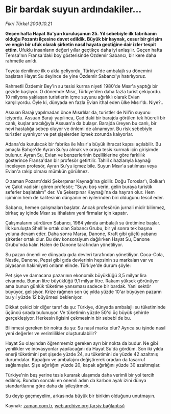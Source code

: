 # Bir bardak suyun ardındakiler...

*Fikri Türkel 2009.10.21*

<tr><td class="metin" colspan="2" style="padding-top: 20px; padding-left: 5px; "><b>Geçen hafta Hayat Su'yun kuruluşunun 25. Yıl sebebiyle ilk fabrikanın olduğu Pozantı ilçesine davet edildik. Büyük bir kaynak, cesur bir girişim ve engin bir ufuk olarak şirketin nasıl hayata geçtiğine dair izler tespit ettim. </b></td></tr><tr><td class="metin" colspan="2" style="padding-top: 20px; padding-left: 5px; ">Ufuklu insanların değeri yıllar geçtikçe daha iyi anlaşılır. Geçen hafta Temsa'nın Fransa'daki boy gösterisinde Özdemir Sabancı, bir kere daha rahmetle anıldı. 
<p>Toyota denilince ilk o akla geliyordu. Türkiye'de ambalajlı su dönemini başlatan Hayat Su deyince de yine Özdemir Sabancı'yı hatırlıyoruz.
<p>Rahmetli Özdemir Bey'in su tesisi kurma niyeti 1980'de Mısır'a yaptığı bir gezide başlıyor. O dönemde Mısır, Türkiye'den daha fazla turist çekiyordu. 10 milyona yaklaşan turistlerin içme suyunu ağırlıklı olarak Evian karşılıyordu. Öyle ki, dünyada en fazla Evian ithal eden ülke Mısır'dı. Niye?..
<p>Assuan Barajı yapılmadan önce Mısırlılar da, turistler de Nil'in suyunu içiyordu. Assuan Barajı yapılınca, Çad'daki bir barajda görülen tek hücreli bir canlı, kuşlar aracılığıyla Assuan'a da bulaşır. Barajda üreyen bu canlı, bir nevi hastalığa sebep oluyor ve önlemi de alınamıyor. Bu risk sebebiyle turistler uyarılıyor ve pet şişelerden içmek zorunda kalıyorlar.
<p>Adana'da kurulacak bir fabrika ile Mısır'a büyük ihracat kapısı açılabilir. Bu amaçla Bahçe'de Ayran Su'yu almak ve oraya tesis kurmak için girişimde bulunur. Ayran Su, Evian ve benzerlerinin özelliklerine göre farklılık gösterince Fransa'dan bir profesör getirtilir. Tahlil cihazlarıyla kaynağı inceleyen profesör, Ayran Su'yu içmez bile. Suyun Mısır'a satılması veya Evian'a rakip olması mümkün görülmez.
<p>O zaman Pozantı'daki Şekerpınar Kaynağı'na gidilir. Doğu Toroslar'ı, Bolkar'ı ve Çakıt vadisini gören profesör; "Suyu boş verin, gelin buraya turistik seferler başlatalım" der. Ve Şekerpınar Kaynağı'na da hayran olur. Hem içiminin hem de kalitesinin dünyanın en iyilerinden biri olduğunu tescil eder.
<p>Sabancı, hemen çalışmaları başlatır. Ancak profesörün jurnali midir bilinmez, birkaç ay içinde Mısır su ithalatını yeni firmalar için kapatır.
<p>Çalışmalarını sürdüren Sabancı, 1984 yılında ambalajlı su üretimine başlar. İlk kuruluşta Shell'le ortak olan Sabancı Grubu, bir yıl sonra tek başına yoluna devam eder. Daha sonra Marsa, Danone, Kraft gibi güçlü yabancı şirketler ortak olur. Bu dev konsorsiyum dağılırken Hayat Su, Danone Grubu'nda kalır. Halen de Danone tarafından yönetiliyor.
<p>Su pazarı önemli ve dünyada gıda devleri tarafından yönetiliyor. Coca-Cola, Nestle, Danone, Pepsi gibi gıda devlerinin hepsinin su markaları var ve piyasanın hakimiyeti onların elinde. Türkiye'de durum şöyle:
<p>Pet şişe ve damacana pazarının ekonomik büyüklüğü 3,5 milyar lira civarında. Bunun litre büyüklüğü 9,1 milyar litre. Rakam yüksek görünüyor ama bunun günlük tüketime yansıması sadece bir bardak. Yani sektör büyüyor, gelişiyor. Krize rağmen son üç yılda yüzde 10'ar büyüyen pazarın bu yıl yüzde 12 büyümesi bekleniyor.
<p>Dikkat çekici bir diğer taraf da şu: Türkiye, dünyada ambalajlı su tüketiminde üçüncü sırada bulunuyor. Ve tüketimin yüzde 50'si üç büyük şehirde gerçekleşiyor. Herkesin ilgisini çekmesinin bir sebebi de bu.
<p>Bilinmesi gereken bir nokta da şu: Su nasıl marka olur? Ayrıca su işinde nasıl yeni değerler ve verimlilikler oluşturulabilir?
<p>Hayat Su olayından öğrenmemiz gereken ayrı bir nokta da budur. Ne gibi yenilikler ve inovasyonlar yapılacağını da Hayat Su'da gördüm. Son iki yılda enerji tüketimini pet şişede yüzde 24, su tüketimini de yüzde 42 azaltmış durumdalar. Kapağını ve ambalajını değiştirerek oradan da tasarruf sağlamışlar. Şişe ağırlığını yüzde 20, kapak ağırlığını yüzde 30 azaltmışlar.
<p>Türkiye'nin beş yerine tesis kurarak ulaşımda daha verimli bir yol tercih edilmiş. Bundan sonraki en önemli adım da karbon ayak izini dünya standartlarına göre daha da iyileştirmek.
<p>Su deyip geçmeyelim, arkasında büyük bir birikim olduğunu unutmayın. <br/></p></p></p></p></p></p></p></p></p></p></p></p></p></p></td></tr>

Kaynak: [zaman.com.tr](http://zaman.com.tr/yazar.do?yazino=905891), [web.archive.org (arşiv bağlantısı)](http://web.archive.org/web/20091115102903/http://zaman.com.tr:80/yazar.do?yazino=905891)

